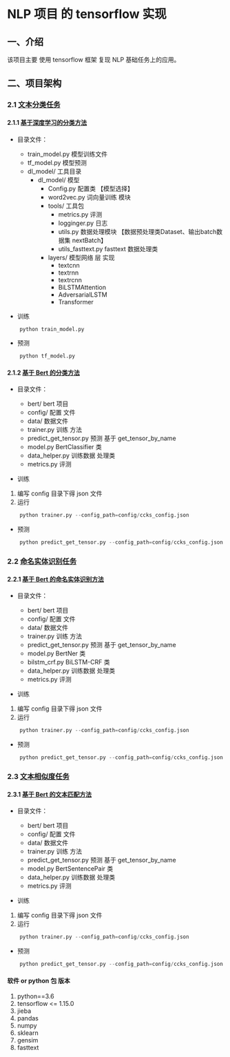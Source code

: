 # NLP 项目 的  tensorflow 实现

## 一、介绍

该项目主要 使用 tensorflow 框架 复现 NLP 基础任务上的应用。

## 二、项目架构

### 2.1 [文本分类任务](textClassifier/)

#### 2.1.1 [基于深度学习的分类方法](textClassifier/DL/)

- 目录文件：
  - train_model.py          模型训练文件
  - tf_model.py             模型预测
  - dl_model/               工具目录
    - dl_model/             模型
      - Config.py           配置类 【模型选择】
      - word2vec.py         词向量训练 模块
      - tools/              工具包
        - metrics.py        评测
        - logginger.py      日志
        - utils.py          数据处理模块 【数据预处理类Dataset、输出batch数据集 nextBatch】
        - utils_fasttext.py fasttext 数据处理类
      - layers/             模型网络 层 实现
        - textcnn  
        - textrnn
        - textrcnn
        - BiLSTMAttention
        - AdversarialLSTM
        - Transformer    

- 训练

```s
    python train_model.py
```

- 预测

```s
    python tf_model.py
```

#### 2.1.2 [基于 Bert 的分类方法](textClassifier/bert_task/)

- 目录文件：
  - bert/                   bert 项目
  - config/                 配置 文件
  - data/                   数据文件
  - trainer.py              训练 方法
  - predict_get_tensor.py   预测 基于 get_tensor_by_name
  - model.py                BertClassifier  类
  - data_helper.py          训练数据 处理类
  - metrics.py              评测

- 训练

1. 编写 config 目录下得 json 文件
2. 运行
```s
    python trainer.py --config_path=config/ccks_config.json
```

- 预测

```s
    python predict_get_tensor.py --config_path=config/ccks_config.json
```

### 2.2 [命名实体识别任务](NER/)

#### 2.2.1 [基于 Bert 的命名实体识别方法](textClassifier/ner_bert/)

- 目录文件：
  - bert/                   bert 项目
  - config/                 配置 文件
  - data/                   数据文件
  - trainer.py              训练 方法
  - predict_get_tensor.py   预测 基于 get_tensor_by_name
  - model.py                BertNer  类
  - bilstm_crf.py           BiLSTM-CRF 类
  - data_helper.py          训练数据 处理类
  - metrics.py              评测

- 训练

1. 编写 config 目录下得 json 文件
2. 运行
```s
    python trainer.py --config_path=config/ccks_config.json
```

- 预测

```s
    python predict_get_tensor.py --config_path=config/ccks_config.json
```

### 2.3 [文本相似度任务](Sim/)

#### 2.3.1 [基于 Bert 的文本匹配方法](textClassifier/sim_bert/)

- 目录文件：
  - bert/                   bert 项目
  - config/                 配置 文件
  - data/                   数据文件
  - trainer.py              训练 方法
  - predict_get_tensor.py   预测 基于 get_tensor_by_name
  - model.py                BertSentencePair  类
  - data_helper.py          训练数据 处理类
  - metrics.py              评测

- 训练

1. 编写 config 目录下得 json 文件
2. 运行
```s
    python trainer.py --config_path=config/ccks_config.json
```

- 预测

```s
    python predict_get_tensor.py --config_path=config/ccks_config.json
```

#### 软件 or python 包 版本

1.  python==3.6
2.  tensorflow <= 1.15.0
3.  jieba
4.  pandas
5.  numpy
6.  sklearn
7.  gensim
8.  fasttext

